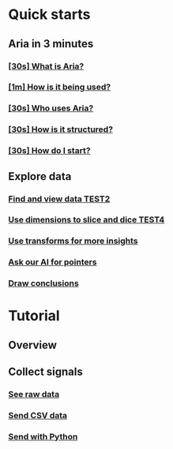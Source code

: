 # Quick starts
## Aria in 3 minutes 
### [[30s] What is Aria?](xref:developers/quick-starts/1_view.md)
### [[1m] How is it being used?](xref:developers/quick-starts/1_view.md)
### [[30s] Who uses Aria?](xref:developers/quick-starts/1_view.md)
### [[30s] How is it structured?](xref:developers/quick-starts/1_view.md)
### [[30s] How do I start?](xref:developers/quick-starts/1_view.md)
## Explore data
### [Find and view data TEST2](xref:developers/quick-starts/1_view)
### [Use dimensions to slice and dice TEST4](xref:developers/quick-starts/2_slice)
### [Use transforms for more insights](xref:developers/quick-starts/3_transform)
### [Ask our AI for pointers](xref:developers/quick-starts/4_askai)
### [Draw conclusions](xref:/developers/get-started/5_insight)

# Tutorial 
## Overview 
## Collect signals 
### [See raw data](xref:/developers/how-to/1_raw_data)
### [Send CSV data](xref:/developers/how-to/1_raw_data)
### [Send with Python](xref:/developers/how-to/1_raw_data)
